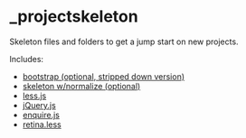 # _projectskeleton

Skeleton files and folders to get a jump start on new projects.

Includes:
* [bootstrap (optional, stripped down version)](http://getbootstrap.com/)
* [skeleton w/normalize (optional)](http://getskeleton.com/)
* [less.js](http://lesscss.org/)
* [jQuery.js](https://jquery.com/)
* [enquire.js](http://wicky.nillia.ms/enquire.js/)
* [retina.less](http://imulus.github.io/retinajs/)